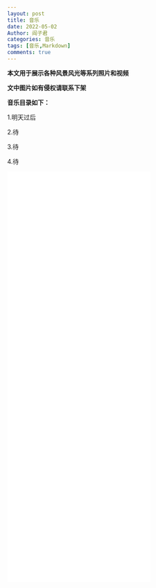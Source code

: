```yaml
---
layout: post
title: 音乐
date: 2022-05-02
Author: 阎子君
categories: 音乐
tags: [音乐,Markdown]
comments: true
---
```


**本文用于展示各种风景风光等系列照片和视频**

**文中图片如有侵权请联系下架**

**音乐目录如下：**

1.明天过后

2.待

3.待

4.待

<iframe 
        frameborder="no" 
        border="0" 
        marginwidth="0" 
        marginheight="0" 
        width=330 
        height=86 
        src="//music.163.com/outchain/player?type=2&id=191248&auto=0&height=66">
</iframe>

<iframe 
        frameborder="no" 
        border="0" 
        marginwidth="0" 
        marginheight="0" 
        width=330 
        height=86 
        src="//music.163.com/outchain/player?type=2&id=574919767&auto=1&height=66">
</iframe>

<iframe 
        frameborder="no" 
        border="0" 
        marginwidth="0" 
        marginheight="0" 
        width=330 
        height=86 
        src="//music.163.com/outchain/player?type=2&id=34179901&auto=0&height=66">
</iframe>

<iframe 
        frameborder="no" 
        border="0" 
        marginwidth="0" 
        marginheight="0" 
        width=330 
        height=86 
        src="//music.163.com/outchain/player?type=2&id=1492049185&auto=0&height=66">
</iframe>

<iframe 
        frameborder="no" 
        border="0" 
        marginwidth="0" 
        marginheight="0" 
        width=330 
        height=86 
        src="//music.163.com/outchain/player?type=2&id=1918650503&auto=0&height=66">
</iframe>

<iframe 
        frameborder="no" 
        border="0" 
        marginwidth="0" 
        marginheight="0" 
        width=330 
        height=86 
        src="//music.163.com/outchain/player?type=2&id=2134508204&auto=0&height=66">
</iframe>

<iframe 
        frameborder="no" 
        border="0" 
        marginwidth="0" 
        marginheight="0" 
        width=330 
        height=86 
        src="//music.163.com/outchain/player?type=2&id=2132193789&auto=0&height=66">
</iframe>

<iframe 
        frameborder="no" 
        border="0" 
        marginwidth="0" 
        marginheight="0" 
        width=330 
        height=86 
        src="//music.163.com/outchain/player?type=2&id=1815676180&auto=0&height=66">
</iframe>

<iframe 
        frameborder="no" 
        border="0" 
        marginwidth="0" 
        marginheight="0" 
        width=330 
        height=86 
        src="//music.163.com/outchain/player?type=2&id=449818326&auto=0&height=66">
</iframe>

<iframe 
        frameborder="no" 
        border="0" 
        marginwidth="0" 
        marginheight="0" 
        width=330 
        height=86 
        src="//music.163.com/outchain/player?type=2&id=2600856374&auto=0&height=66">
</iframe>

<iframe 
        frameborder="no" 
        border="0" 
        marginwidth="0" 
        marginheight="0" 
        width=330 
        height=86 
        src="//music.163.com/outchain/player?type=2&id=2634803106&auto=0&height=66">
</iframe>
